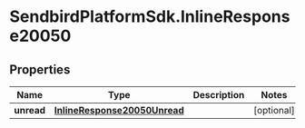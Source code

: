 # SendbirdPlatformSdk.InlineResponse20050

## Properties

Name | Type | Description | Notes
------------ | ------------- | ------------- | -------------
**unread** | [**InlineResponse20050Unread**](InlineResponse20050Unread.md) |  | [optional] 


